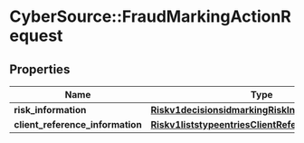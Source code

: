 # CyberSource::FraudMarkingActionRequest

## Properties
Name | Type | Description | Notes
------------ | ------------- | ------------- | -------------
**risk_information** | [**Riskv1decisionsidmarkingRiskInformation**](Riskv1decisionsidmarkingRiskInformation.md) |  | [optional] 
**client_reference_information** | [**Riskv1liststypeentriesClientReferenceInformation**](Riskv1liststypeentriesClientReferenceInformation.md) |  | [optional] 


